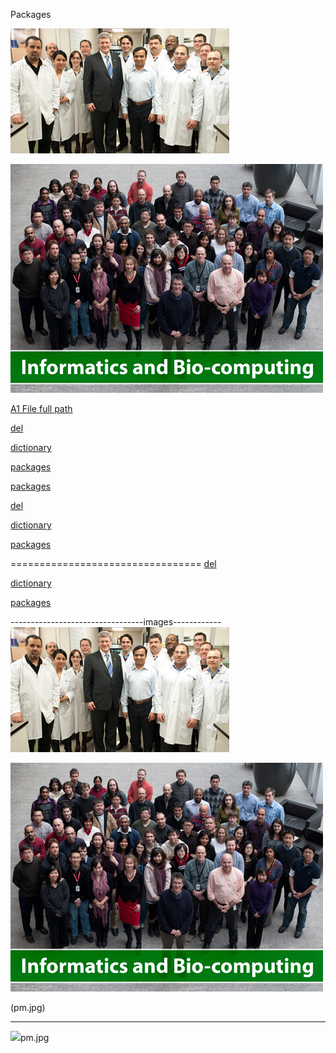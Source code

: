 Packages

![primer minister](pm.jpg)

![OICR](Informatics-and-Bio-computing.jpg)


<p><a href="A/a1.md">A1 File full path</a></p>
<p><a href="data-structures/del.md">del</a></p>
<p><a href="data-structures/dictionaries.md">dictionary</a></p>
<p><a href="modules/packages.md">packages</a></p>
<p><a href="modules/packages.ddd">packages</a></p>


[del](/data-structures/del.md)


[dictionary](/data-structures/dictionaries.md)


[packages](/modules/packages.md)

=================================
[del](del.md)


[dictionary](dictionaries.md)


[packages](packages.md)

---------------------------------images------------
![primer minister](pm.jpg)

![OICR](Informatics-and-Bio-computing.jpg)

(pm.jpg)

----------------------------------------
<p><img src="files/gdc-docs/gitdata/doc-demo/docs/modules/pm.jpg">pm.jpg</img></p>

